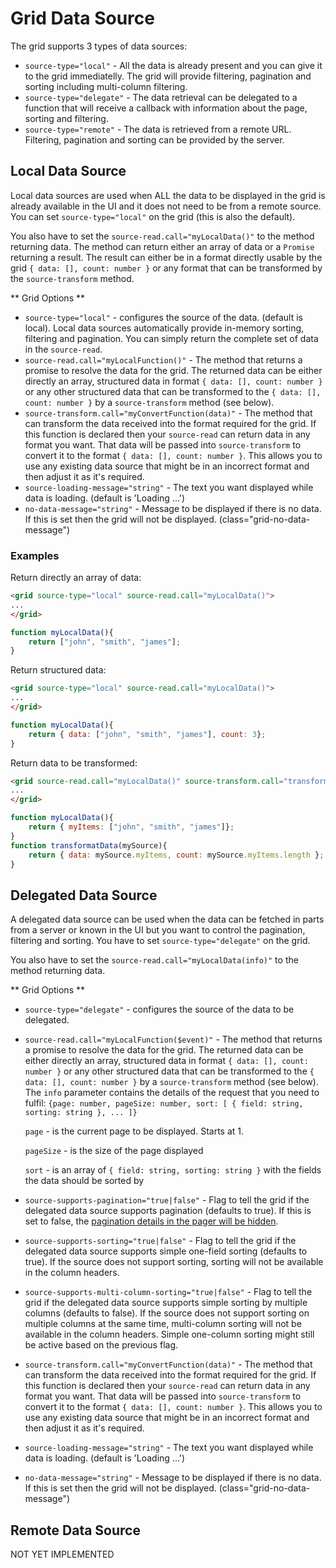 # Grid Data Source
The grid supports 3 types of data sources:
* `source-type="local"` - All the data is already present and you can give it to the grid immediatelly.
The grid will provide filtering, pagination and sorting including multi-column filtering.
* `source-type="delegate"` - The data retrieval can be delegated to a function that will receive a callback
with information about the page, sorting and filtering.
* `source-type="remote"` - The data is retrieved from a remote URL. Filtering, pagination and sorting can be provided
by the server. 

## Local Data Source
Local data sources are used when ALL the data to be displayed in the grid is already available in the UI and it does not need to be from a remote source.
You can set `source-type="local"` on the grid (this is also the default).

You also have to set the `source-read.call="myLocalData()"` to the method returning data.
The method can return either an array of data or a `Promise` returning a result.
The result can either be in a format directly usable by the grid `{ data: [], count: number }` or any format that can be transformed
by the `source-transform` method.

** Grid Options ** 
* `source-type="local"` - configures the source of the data. (default is local).
Local data sources automatically provide in-memory sorting, filtering and pagination.
You can simply return the complete set of data in the `source-read`.
* `source-read.call="myLocalFunction()"` - The method that returns a promise to resolve the data for the grid.
The returned data can be either directly an array, structured data in format `{ data: [], count: number }` or any other structured data that
can be transformed to the `{ data: [], count: number }` by a `source-transform` method (see below). 
* `source-transform.call="myConvertFunction(data)"` - The method that can transform the data received into the format required for the grid.
If this function is declared then your `source-read` can return data in any format you want.
That data will be passed into `source-transform` to convert it to the format `{ data: [], count: number }`.
This allows you to use any existing data source that might be in an incorrect format and then adjust it as it's required.
* `source-loading-message="string"` - The text you want displayed while data is loading. (default is 'Loading ...')
* `no-data-message="string"` - Message to be displayed if there is no data. If this is set then the grid will not be displayed. (class="grid-no-data-message") 

### Examples
Return directly an array of data:
```html
<grid source-type="local" source-read.call="myLocalData()">
...
</grid>
```
```javascript
function myLocalData(){
	return ["john", "smith", "james"];
}
```
Return structured data:
```html
<grid source-type="local" source-read.call="myLocalData()">
...
</grid>
``` 
```javascript
function myLocalData(){
	return { data: ["john", "smith", "james"], count: 3};
}
```
Return data to be transformed:
```html
<grid source-read.call="myLocalData()" source-transform.call="transformData(data)">
...
</grid>
``` 
```javascript
function myLocalData(){
	return { myItems: ["john", "smith", "james"]};
}
function transformatData(mySource){
	return { data: mySource.myItems, count: mySource.myItems.length };
}
```

## Delegated Data Source
A delegated data source can be used when the data can be fetched in parts from a server or known in the UI but you
want to control the pagination, filtering and sorting.
You have to set `source-type="delegate"` on the grid.

You also have to set the `source-read.call="myLocalData(info)"` to the method returning data.

** Grid Options ** 
* `source-type="delegate"` - configures the source of the data to be delegated.
* `source-read.call="myLocalFunction($event)"` - The method that returns a promise to resolve the data for the grid.
The returned data can be either directly an array, structured data in format `{ data: [], count: number }` or any other structured data that
can be transformed to the `{ data: [], count: number }` by a `source-transform` method (see below).
The `info` parameter contains the details of the request that you need to fulfil: `{page: number, pageSize: number, sort: [ { field: string, sorting: string }, ... ]}`
   
   `page` - is the current page to be displayed. Starts at 1.
   
   `pageSize` - is the size of the page displayed
   
   `sort` - is an array of `{ field: string, sorting: string }` with the fields the data should be sorted by

* `source-supports-pagination="true|false"` - Flag to tell the grid if the delegated data source supports pagination (defaults to true).
If this is set to false, the [pagination details in the pager will be hidden](./pager.md).
* `source-supports-sorting="true|false"` - Flag to tell the grid if the delegated data source supports simple one-field sorting (defaults to true).
If the source does not support sorting, sorting will not be available in the column headers. 
* `source-supports-multi-column-sorting="true|false"` - Flag to tell the grid if the delegated data source supports simple sorting by multiple columns (defaults to false).
If the source does not support sorting on multiple columns at the same time, multi-column sorting will not be available in the column headers.
Simple one-column sorting might still be active based on the previous flag.
* `source-transform.call="myConvertFunction(data)"` - The method that can transform the data received into the format required for the grid.
If this function is declared then your `source-read` can return data in any format you want.
That data will be passed into `source-transform` to convert it to the format `{ data: [], count: number }`.
This allows you to use any existing data source that might be in an incorrect format and then adjust it as it's required.
* `source-loading-message="string"` - The text you want displayed while data is loading. (default is 'Loading ...')
* `no-data-message="string"` - Message to be displayed if there is no data. If this is set then the grid will not be displayed. (class="grid-no-data-message") 

## Remote Data Source
NOT YET IMPLEMENTED
